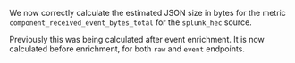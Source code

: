 We now correctly calculate the estimated JSON size in bytes for the metric `component_received_event_bytes_total` for the `splunk_hec` source.

Previously this was being calculated after event enrichment. It is now calculated before enrichment, for both `raw` and `event` endpoints.
